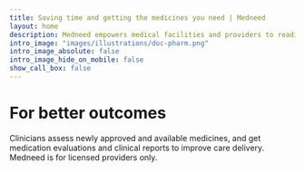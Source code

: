 ```yaml
---
title: Saving time and getting the medicines you need | Medneed
layout: home
description: Medneed empowers medical facilities and providers to readily have the medications and therapies they need.
intro_image: "images/illustrations/doc-pharm.png"
intro_image_absolute: false
intro_image_hide_on_mobile: false
show_call_box: false
---
```


# For better outcomes

Clinicians assess newly approved and available medicines, and get medication evaluations and clinical reports to improve care delivery. Medneed is for licensed providers only.

